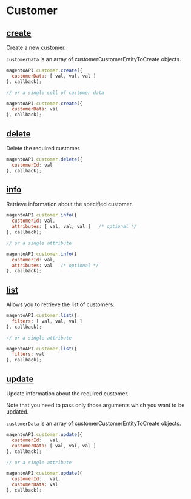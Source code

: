 # Customer

## [create](http://www.magentocommerce.com/api/soap/customer/customer.create.html)

Create a new customer.

`customerData` is an array of customerCustomerEntityToCreate objects.

```js
magentoAPI.customer.create({
  customerData: [ val, val, val ]
}, callback);

// or a single cell of customer data

magentoAPI.customer.create({
  customerData: val
}, callback);
```

## [delete](http://www.magentocommerce.com/api/soap/customer/customer.delete.html)

Delete the required customer.

```js
magentoAPI.customer.delete({
  customerId: val
}, callback);
```

## [info](http://www.magentocommerce.com/api/soap/customer/customer.info.html)

Retrieve information about the specified customer.

```js
magentoAPI.customer.info({
  customerId: val,
  attributes: [ val, val, val ]   /* optional */
}, callback);

// or a single attribute

magentoAPI.customer.info({
  customerId: val,
  attributes: val   /* optional */
}, callback);
```

## [list](http://www.magentocommerce.com/api/soap/customer/customer.list.html)

Allows you to retrieve the list of customers.

```js
magentoAPI.customer.list({
  filters: [ val, val, val ]
}, callback);

// or a single attribute

magentoAPI.customer.list({
  filters: val
}, callback);
```

## [update](http://www.magentocommerce.com/api/soap/customer/customer.update.html)

Update information about the required customer.

Note that you need to pass only those arguments which you want to be updated.

`customerData` is an array of customerCustomerEntityToCreate objects.

```js
magentoAPI.customer.update({
  customerId:   val,
  customerData: [ val, val, val ]
}, callback);

// or a single attribute

magentoAPI.customer.update({
  customerId:   val,
  customerData: val
}, callback);
```